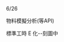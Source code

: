 6/26
<!-- 第一個專案 5/28-->
<!-- 合約管理(完成) -->
<!-- 提出奇怪的排序需求---完成 -->

<!-- 第二個專案 -->
物料模擬分析(等API)

<!-- 第三個專案 6/18-->
<!-- excel E 化(Z_生管_00料品基本資料_V1.0)(完成) -->
<!-- 新增查詢全部 -->

<!-- 第四個專案 6/24-->
<!-- excel E 化(Z_物控_01料品領料數量_V1.2)(完成) -->
<!-- 新增月份查詢 以及表格數據千分位 -->

<!-- 第五個專案 -->
<!-- excel E 化(Z_倉庫_03料品庫存現況查詢_V1.0)(完成) -->

<!-- 第六個專案 -->
標準工時 E 化--刻圖中